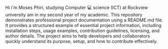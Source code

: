 Hi i'm Moses Phiri, studying Computer 💻 science (ICT) at Rockview university am in my second year of my academic. This repository demonstrates professional project documentation using a README.md file.
It provides a structured example of essential project information, including installation steps, usage examples, contribution guidelines, licensing, and author details.
The project aims to help developers and collaborators quickly understand its purpose, setup, and how to contribute effectively.
